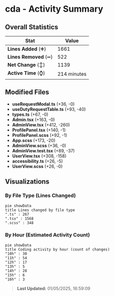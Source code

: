 # cda - Activity Summary 

## Overall Statistics

| Stat                   | Value                                                             |
| ---------------------- | ----------------------------------------------------------------- |
| **Lines Added** (➕)   | 1661                                          |
| **Lines Removed** (➖) | 522                                        |
| **Net Change** (↕)    | 1139                |
| **Active Time** (⌚)   | 214 minutes |


## Modified Files
- **useRequestModal.ts** (+36, -0)
- **useDutyRequestTable.ts** (+93, -40)
- **types.ts** (+67, -0)
- **Admin.tsx** (+163, -0)
- **AdminView.tsx** (+412, -260)
- **ProfilePanel.tsx** (+140, -1)
- **ProfilePanel.scss** (+92, -1)
- **App.scss** (+173, -20)
- **AdminView.scss** (+36, -0)
- **AdminView.test.tsx** (+89, -37)
- **UserView.tsx** (+308, -158)
- **accessibility.ts** (+26, -5)
- **UserView.scss** (+26, -0)

## Visualizations

### By File Type (Lines Changed)

```mermaid
pie showData
title Lines changed by file type
".ts" : 267
".tsx" : 1568
".scss" : 348
```

### By Hour (Estimated Activity Count)

```mermaid
pie showData
title Coding activity by hour (count of changes)
"10h" : 30
"11h" : 54
"12h" : 17
"13h" : 5
"14h" : 28
"15h" : 6
"16h" : 3
```


> **Last Updated:** 01/05/2025, 16:59:09